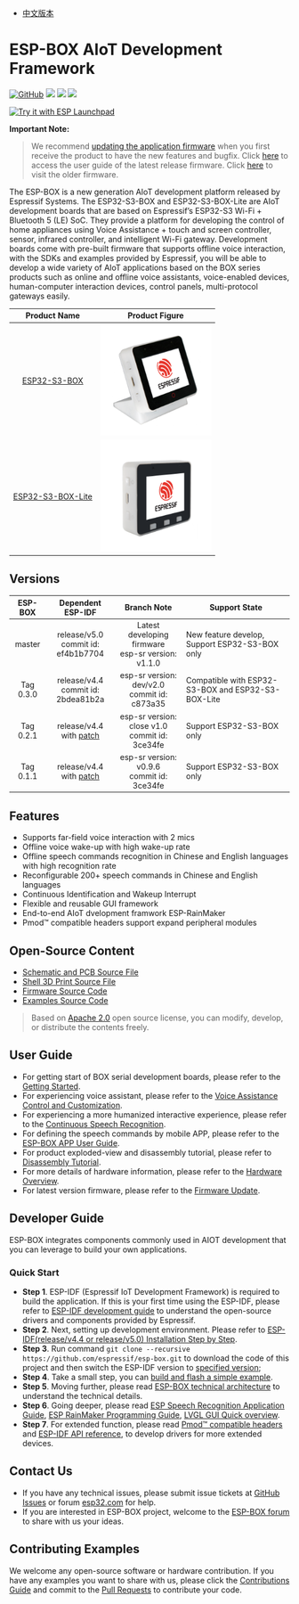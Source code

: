 * [中文版本](README_cn.md)

# ESP-BOX AIoT Development Framework

<p align="left">
    <a href="https://github.com/espressif/esp-box/blob/master/LICENSE" alt="Build examples">
        <img alt="GitHub" src="https://img.shields.io/github/license/espressif/esp-box"></a>
    <a href="https://github.com/espressif/esp-box/actions/workflows/build.yml" alt="Build examples">
        <img src="https://github.com/espressif/esp-box/actions/workflows/build.yml/badge.svg" /></a>
    <a href="https://github.com/espressif/esp-box/graphs/contributors" alt="Contributors">
        <img src="https://img.shields.io/github/contributors/espressif/esp-box" /></a>
    <a href="https://github.com/espressif/esp-box/releases" alt="GitHub all releases">
        <img src="https://img.shields.io/github/downloads/espressif/esp-box/total" /></a>
</p>

<a href="https://espressif.github.io/esp-launchpad/?flashConfigURL=https://raw.githubusercontent.com/espressif/esp-box/master/launch.toml">
    <img alt="Try it with ESP Launchpad" src="https://espressif.github.io/esp-launchpad/assets/try_with_launchpad.png" width="200" height="56">
</a>

**Important Note:**

> We recommend [updating the application firmware](./docs/firmware_update.md) when you first receive the product to have the new features and bugfix. Click [here](./docs/getting_started.md) to access the user guide of the latest release firmware. Click [here](https://github.com/espressif/esp-box/releases) to visit the older firmware.

The ESP-BOX is a new generation AIoT development platform released by Espressif Systems. The ESP32-S3-BOX and ESP32-S3-BOX-Lite are AIoT development boards that are based on Espressif’s ESP32-S3 Wi-Fi + Bluetooth 5 (LE) SoC. They provide a platform for developing the control of home appliances using Voice Assistance + touch and screen controller, sensor, infrared controller, and intelligent Wi-Fi gateway. Development boards come with pre-built firmware that supports offline voice interaction, with the SDKs and examples provided by Espressif, you will be able to develop a wide variety of AIoT applications based on the BOX series products such as online and offline voice assistants, voice-enabled devices, human-computer interaction devices, control panels, multi-protocol gateways easily. 

| Product Name |        Product Figure       |
| :-----: | :---------------------: |
| [ESP32-S3-BOX](docs/hardware_overview/esp32_s3_box/hardware_overview_for_box.md) | <img src="docs/_static/esp32_s3_box.png" width="200px" /> |
| [ESP32-S3-BOX-Lite](docs/hardware_overview/esp32_s3_box_lite/hardware_overview_for_lite.md) | <img src="docs/_static/esp32_s3_box_lite.png" width="200px" /> |

## Versions

|      ESP-BOX     | Dependent ESP-IDF |  Branch Note                                           | Support State  |
| :--------------: | :---------------: | :----------------------------------------------------: | -------------- |
|      master      | release/v5.0<br/>commit id: ef4b1b7704 |  Latest developing firmware <br/>esp-sr version:  v1.1.0  | New feature develop, Support ESP32-S3-BOX only |
|      Tag 0.3.0     | release/v4.4<br>commit id: 2bdea81b2a | esp-sr version:  dev/v2.0<br>commit id: c873a35  | Compatible with ESP32-S3-BOX and ESP32-S3-BOX-Lite |
| Tag 0.2.1 | release/v4.4 with [patch](https://github.com/espressif/esp-box/tree/v0.2.1/idf_patch) | esp-sr version: close v1.0<br/>commit id: 3ce34fe | Support ESP32-S3-BOX only |
| Tag 0.1.1 | release/v4.4 with [patch](https://github.com/espressif/esp-box/tree/v0.1.1/idf_patch) | esp-sr version: v0.9.6<br/>commit id: 3ce34fe | Support ESP32-S3-BOX only |

## Features

* Supports far-field voice interaction with 2 mics
* Offline voice wake-up with high wake-up rate
* Offline speech commands recognition in Chinese and English languages with high recognition rate
* Reconfigurable 200+ speech commands in Chinese and English languages
* Continuous Identification and Wakeup Interrupt
* Flexible and reusable GUI framework
* End-to-end AIoT dvelopment framwork ESP-RainMaker
* Pmod™ compatible headers support expand peripheral modules

## Open-Source Content

* [Schematic and PCB Source File](./hardware)
* [Shell 3D Print Source File](./hardware)
* [Firmware Source Code](./examples/factory_demo)
* [Examples Source Code](./examples)

> Based on [Apache 2.0](https://github.com/espressif/esp-box/blob/master/LICENSE) open source license, you can modify, develop, or distribute the contents freely. 

## User Guide

* For getting start of BOX serial development boards, please refer to the [Getting Started](./docs/getting_started.md).
* For experiencing voice assistant, please refer to the [Voice Assistance Control and Customization](./docs/getting_started.md#offline-voice-assistant-with-your-device).
* For experiencing a more humanized interactive experience, please refer to the [Continuous Speech Recognition](./docs/getting_started.md#continuous-recognition).
* For defining the speech commands by mobile APP, please refer to the [ESP-BOX APP User Guide](./docs/getting_started.md#voice-command-customization).
* For product exploded-view and disassembly tutorial, please refer to [Disassembly Tutorial](docs/disassembly_tutorial.md).
* For more details of hardware information, please refer to the [Hardware Overview](./docs/hardware_overview).
* For latest version firmware, please refer to the [Firmware Update](./docs/firmware_update.md).

## Developer Guide

ESP-BOX integrates components commonly used in AIOT development that you can leverage to build your own applications.

### Quick Start

* **Step 1**. ESP-IDF (Espressif IoT Development Framework) is required to build the application. If this is your first time using the ESP-IDF, please refer to [ESP-IDF development guide](https://docs.espressif.com/projects/esp-idf/en/release-v4.4/esp32s3/index.html) to understand the open-source drivers and components provided by Espressif.
* **Step 2**. Next, setting up development environment. Please refer to [ESP-IDF(release/v4.4 or release/v5.0) Installation Step by Step](https://docs.espressif.com/projects/esp-idf/en/release-v4.4/esp32s3/get-started/index.html#installation-step-by-step).
* **Step 3**. Run command `git clone --recursive https://github.com/espressif/esp-box.git` to download the code of this project and then switch the ESP-IDF version to [specified version](#versions);
* **Step 4**. Take a small step, you can [build and flash a simple example](./examples/image_display).
* **Step 5**. Moving further, please read [ESP-BOX technical architecture](./docs/technical_architecture.md) to understand the technical details.
* **Step 6**. Going deeper, please read [ESP Speech Recognition Application Guide](https://github.com/espressif/esp-sr), [ESP RainMaker Programming Guide](https://docs.espressif.com/projects/esp-rainmaker/en/latest/), [LVGL GUI Quick overview](https://docs.lvgl.io/8.1/get-started/index.html).
* **Step 7**. For extended function, please read [Pmod™ compatible headers](./docs/hardware_overview) and [ESP-IDF API reference](https://docs.espressif.com/projects/esp-idf/en/v4.4/esp32s3/api-reference/index.html), to develop drivers for more extended devices.

## Contact Us

* If you have any technical issues, please submit issue tickets at [GitHub Issues](https://github.com/espressif/esp-box/issues) or forum [esp32.com](https://esp32.com/) for help.
* If you are interested in ESP-BOX project, welcome to the [ESP-BOX forum](https://esp32.com/viewforum.php?f=44) to share with us your ideas.

## Contributing Examples

We welcome any open-source software or hardware contribution. If you have any examples you want to share with us, please click the [Contributions Guide](https://docs.espressif.com/projects/esp-idf/en/latest/esp32s3/contribute/index.html) and commit to the [Pull Requests](https://github.com/espressif/esp-box/pulls) to contribute your code. 

